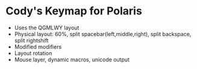 # Cody's Keymap for Polaris
* Uses the QGMLWY layout
* Physical layout: 60%, split spacebar(left,middle,right), split backspace, split rightshift
* Modified modifiers
* Layout rotation
* Mouse layer, dynamic macros, unicode output
